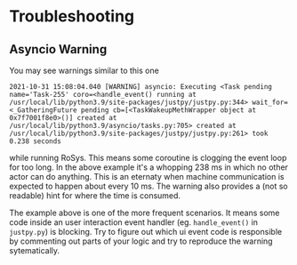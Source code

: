 # Troubleshooting

## Asyncio Warning

You may see warnings similar to this one

```
2021-10-31 15:08:04.040 [WARNING] asyncio: Executing <Task pending name='Task-255' coro=<handle_event() running at /usr/local/lib/python3.9/site-packages/justpy/justpy.py:344> wait_for=<_GatheringFuture pending cb=[<TaskWakeupMethWrapper object at 0x7f7001f8e0>()] created at /usr/local/lib/python3.9/asyncio/tasks.py:705> created at /usr/local/lib/python3.9/site-packages/justpy/justpy.py:261> took 0.238 seconds
```

while running RoSys.
This means some coroutine is clogging the event loop for too long.
In the above example it's a whopping 238 ms in which no other actor can do anything.
This is an eternaty when machine communication is expected to happen about every 10 ms.
The warning also provides a (not so readable) hint for where the time is consumed.

The example above is one of the more frequent scenarios.
It means some code inside an user interaction event handler (eg. `handle_event()` in `justpy.py`) is blocking.
Try to figure out which ui event code is responsible by commenting out parts of your logic and try to reproduce the warning sytematically.
